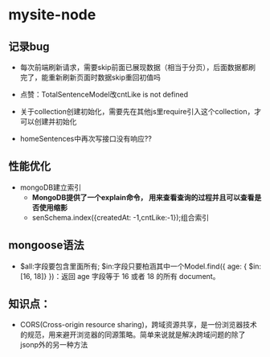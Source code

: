 # mysite-node

## 记录bug

- 每次前端刷新请求，需要skip前面已展现数据（相当于分页），后面数据都刷完了，能重新刷新页面时数据skip重回初值吗

- 点赞：TotalSentenceModel改cntLike is not defined

- 关于collection创建初始化，需要先在其他js里require引入这个collection，才可以创建并初始化

- homeSentences中再次写接口没有响应??

## 性能优化

- mongoDB建立索引
  + **MongoDB提供了一个explain命令， 用来查看查询的过程并且可以查看是否使用缩影**
  +  senSchema.index({createdAt: -1,cntLike:-1});组合索引
## mongoose语法

- $all:字段要包含里面所有; $in:字段只要柏涵其中一个Model.find({ age: { $in: [16, 18]} })：返回 age 字段等于 16 或者 18 的所有 document。

## 知识点：
+ CORS(Cross-origin resource sharing)，跨域资源共享，是一份浏览器技术的规范，用来避开浏览器的同源策略。简单来说就是解决跨域问题的除了jsonp外的另一种方法